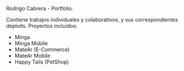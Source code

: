 Rodrigo Cabrera - Portfolio.

Contiene trabajos individuales y colaborativos, y sus correspondientes deploits.
Proyectos incluidos: 
* Minga
* Minga Mobile
* MateAr (E-Commerce)
* MateAr Mobile 
* Happy Tails (PetShop)
